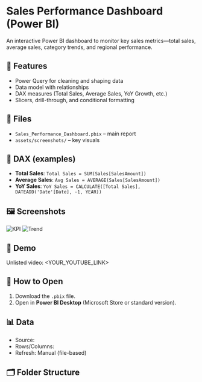 # Sales Performance Dashboard (Power BI)

An interactive Power BI dashboard to monitor key sales metrics—total sales, average sales, category trends, and regional performance.

## 🚀 Features
- Power Query for cleaning and shaping data
- Data model with relationships
- DAX measures (Total Sales, Average Sales, YoY Growth, etc.)
- Slicers, drill-through, and conditional formatting

## 📂 Files
- `Sales_Performance_Dashboard.pbix` – main report
- `assets/screenshots/` – key visuals

## 🧠 DAX (examples)
- **Total Sales**: `Total Sales = SUM(Sales[SalesAmount])`
- **Average Sales**: `Avg Sales = AVERAGE(Sales[SalesAmount])`
- **YoY Sales**: `YoY Sales = CALCULATE([Total Sales], DATEADD('Date'[Date], -1, YEAR))`

## 🖼️ Screenshots
![KPI](assets/screenshots/kpi.png)
![Trend](assets/screenshots/trend.png)

## 🎥 Demo
Unlisted video: <YOUR_YOUTUBE_LINK>

## 🔧 How to Open
1. Download the `.pbix` file.
2. Open in **Power BI Desktop** (Microsoft Store or standard version).

## 📊 Data
- Source: <briefly describe or anonymize>
- Rows/Columns: <optional>
- Refresh: Manual (file-based)

## 🗂️ Folder Structure
